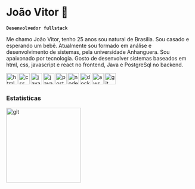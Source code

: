 # João Vitor 👋
**`Desenvolvedor fullstack`**

Me chamo João Vitor, tenho 25 anos sou natural de Brasília. Sou casado e esperando um bebê.
Atualmente sou formado em análise e desenvolvimento de sistemas, pela universidade Anhanguera.
Sou apaixonado por tecnologia.
Gosto de desenvolver sistemas baseados em html, css, javascript e react no frontend,
Java e PostgreSql no backend. 

<div>
  <img align="left" alt="html" title="hmtl" width="30px" style=padding-rigth: 10px"; src = "https://cdn.jsdelivr.net/gh/devicons/devicon@latest/icons/html5/html5-original.svg" />
   <img align="left" alt="css" title="css" width="30px" style=padding-rigth: 10px"; src = "https://cdn.jsdelivr.net/gh/devicons/devicon@latest/icons/css3/css3-original.svg"  />
    <img align="left" alt="javascript" title="javascript" width="30px" style=padding-rigth: 10px"; src ="https://cdn.jsdelivr.net/gh/devicons/devicon@latest/icons/javascript/javascript-original.svg" />
     <img align="left" alt="java" title="java" width="30px" style=padding-rigth: 10px"; src = "https://cdn.jsdelivr.net/gh/devicons/devicon@latest/icons/java/java-original.svg" />
      <img align="left" alt="postgresql" title="postgresql" width="30px" style=padding-rigth: 10px"; src = "https://cdn.jsdelivr.net/gh/devicons/devicon@latest/icons/postgresql/postgresql-original.svg"/>
       <img align="left" alt="nodejs" title="nodejs" width="30px" style=padding-rigth: 10px";  src="https://cdn.jsdelivr.net/gh/devicons/devicon@latest/icons/nodejs/nodejs-original-wordmark.svg"/>
       <img align="left" alt="docker" title="docker" width="30px" style=padding-rigth: 10px";  src="https://cdn.jsdelivr.net/gh/devicons/devicon@latest/icons/docker/docker-original.svg"/>
       <img align="left" alt="aws" title="aws" width="30px" style=padding-rigth: 10px";  src="https://cdn.jsdelivr.net/gh/devicons/devicon@latest/icons/amazonwebservices/amazonwebservices-plain-wordmark.svg"/>
       <img align="left" alt="git" title="git" width="30px" style=padding-rigth: 10px";  src="https://cdn.jsdelivr.net/gh/devicons/devicon@latest/icons/git/git-original.svg"/>
</div>

<br/>
<br/>

### Estatísticas
<p>
  <img align="left" alt="git"  height="200px" style=padding-rigth: 10px"; src=https://github-readme-stats.vercel.app/api?username=vitorfullstack&show_icons=true&theme=tokyonight />
</p>






